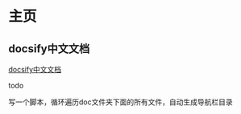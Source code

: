 # 主页

## docsify中文文档

[docsify中文文档](https://docsify.js.org/#/zh-cn/)

todo

写一个脚本，循环遍历doc文件夹下面的所有文件，自动生成导航栏目录



